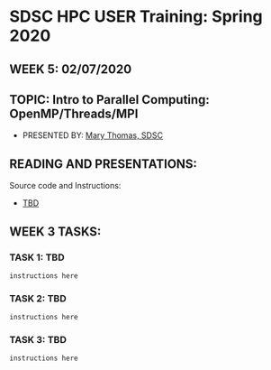 # SDSC HPC USER Training:  Spring 2020
## WEEK 5: 02/07/2020

## TOPIC: Intro to Parallel Computing: OpenMP/Threads/MPI 
* PRESENTED BY:  [Mary Thomas, SDSC](https://hpc-students.sdsc.edu/instr_bios/mary_thomas.html)

## READING AND PRESENTATIONS:

Source code and Instructions:

* [TBD](TBD)


## WEEK 3 TASKS:
### TASK 1:  TBD

```
instructions here
```

### TASK 2:  TBD
```
instructions here
```

### TASK 3:  TBD
```
instructions here
```


